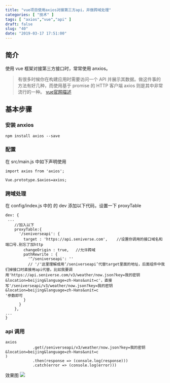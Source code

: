 ```yaml
---
title: "vue项目使用axios对接第三方api，并做跨域处理"
categories: [ "技术" ]
tags: [ "axios","vue","api" ]
draft: false
slug: "40"
date: "2019-03-17 17:51:00"
---
```


## 简介

使用 vue 框架对接第三方接口时，常常使用 anxios。

> 有很多时候你在构建应用时需要访问一个 API 并展示其数据。做这件事的方法有好几种，而使用基于 promise 的 HTTP 客户端 axios 则是其中非常流行的一种。
> [vue官网描述](https://cn.vuejs.org/v2/cookbook/using-axios-to-consume-apis.html)

## 基本步骤

### 安装 anxios

```
npm install axios --save
```

### 配置

在 src/main.js 中如下声明使用

```
import axios from 'axios';
 
Vue.prototype.$axios=axios;
```

### 跨域处理

在 config/index.js 中的 的 dev 添加以下代码，设置一下 proxyTable

```
dev: {
 ...
    //加入以下
    proxyTable:{
      '/seniverseapi': {
        target : 'https://api.seniverse.com',    //设置你调用的接口域名和端口号.别忘了加http
        changeOrigin : true,   //允许跨域
        pathRewrite : {
          '^/seniverseapi': ''
          // '/'这里理解成用‘/seniverseapi’代替target里面的地址，后面组件中我们掉接口时直接用api代替。比如我要调用'https://api.seniverse.com/v3/weather/now.json?key=我的密钥&location=beijing&language=zh-Hans&unit=c'，直接写'/seniverseapi/v3/weather/now.json?key=我的密钥&location=beijing&language=zh-Hans&unit=c
'参数即可
        }
      }
    },
...
}
```

### api 调用

```
axios
            .get(/seniverseapi/v3/weather/now.json?key=我的密钥&location=beijing&language=zh-Hans&unit=c
)
            .then(response => (console.log(response)))
            .catch(error => (console.log(error)))
```

效果图
![](http://photo-frytea.test.upcdn.net/20190317191503.png)

